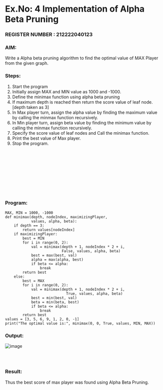 # Ex.No: 4   Implementation of Alpha Beta Pruning                                                                          
### REGISTER NUMBER : 212222040123
### AIM: 
Write a Alpha beta pruning algorithm to find the optimal value of MAX Player from the given graph.
### Steps:
1. Start the program
2. Initially  assign MAX and MIN value as 1000 and -1000.
3.  Define the minimax function  using alpha beta pruning
4.  If maximum depth is reached then return the score value of leaf node. [depth taken as 3]
5.  In Max player turn, assign the alpha value by finding the maximum value by calling the minmax function recursively.
6.  In Min player turn, assign beta value by finding the minimum value by calling the minmax function recursively.
7.  Specify the score value of leaf nodes and Call the minimax function.
8.  Print the best value of Max player.
9.  Stop the program. 
```











```
### Program:
```
MAX, MIN = 1000, -1000
def minimax(depth, nodeIndex, maximizingPlayer,
            values, alpha, beta):
    if depth == 3:
        return values[nodeIndex]
    if maximizingPlayer:
        best = MIN
        for i in range(0, 2):
            val = minimax(depth + 1, nodeIndex * 2 + i,
                          False, values, alpha, beta)
            best = max(best, val)
            alpha = max(alpha, best)
            if beta <= alpha:
                break
        return best
    else:
        best = MAX
        for i in range(0, 2):
            val = minimax(depth + 1, nodeIndex * 2 + i,
                            True, values, alpha, beta)
            best = min(best, val)
            beta = min(beta, best)
            if beta <= alpha:
                break
        return best
values = [3, 5, 6, 9, 1, 2, 0, -1] 
print("The optimal value is:", minimax(0, 0, True, values, MIN, MAX))
```
### Output:

![image](https://github.com/user-attachments/assets/cc10ce8d-a671-4efd-89f4-aa2bf889fff8)
```



```

### Result:
Thus the best score of max player was found using Alpha Beta Pruning.
